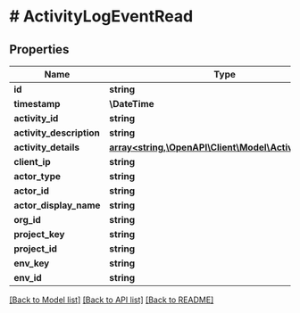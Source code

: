 # # ActivityLogEventRead

## Properties

Name | Type | Description | Notes
------------ | ------------- | ------------- | -------------
**id** | **string** |  |
**timestamp** | **\DateTime** |  |
**activity_id** | **string** |  | [optional]
**activity_description** | **string** |  | [optional]
**activity_details** | [**array<string,\OpenAPI\Client\Model\ActivityDetails>**](ActivityDetails.md) |  | [optional]
**client_ip** | **string** |  |
**actor_type** | **string** |  |
**actor_id** | **string** |  |
**actor_display_name** | **string** |  | [optional]
**org_id** | **string** |  | [optional]
**project_key** | **string** |  | [optional]
**project_id** | **string** |  | [optional]
**env_key** | **string** |  | [optional]
**env_id** | **string** |  | [optional]

[[Back to Model list]](../../README.md#models) [[Back to API list]](../../README.md#endpoints) [[Back to README]](../../README.md)

